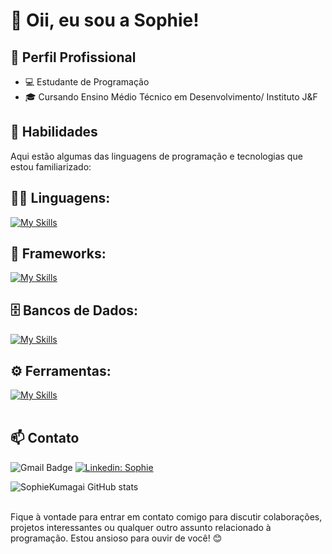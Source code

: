 # 🌻 Oii, eu sou a Sophie!

## 💼 Perfil Profissional

- 💻 Estudante de Programação
- 🎓 Cursando Ensino Médio Técnico em Desenvolvimento/ Instituto J&F

## 🚀 Habilidades

Aqui estão algumas das linguagens de programação e tecnologias que estou familiarizado:

## 👨‍💻 Linguagens: 
[![My Skills](https://skillicons.dev/icons?i=java,python,javascript,typescript)](https://skillicons.dev)

## 🧰 Frameworks: 
[![My Skills](https://skillicons.dev/icons?i=react)](https://skillicons.dev)

## 🗄️ Bancos de Dados: 
[![My Skills](https://skillicons.dev/icons?i=mysql,mongo,postgres)](https://skillicons.dev)
## ⚙️ Ferramentas:
[![My Skills](https://skillicons.dev/icons?i=git,github,visualstudio)](https://skillicons.dev)<br><br>

## 📫 Contato

![Gmail Badge](https://img.shields.io/badge/-{sophie.satie20@gmail.com}-006bed?style=flat-square&logo=Gmail&logoColor=white&link=mailto:{sophie.satie20@gmail.com})
[![Linkedin: Sophie](https://img.shields.io/badge/-ellendias-blue?style=flat-square&logo=Linkedin&logoColor=white&link=https://www.linkedin.com/in/sophie-kumagai/)](https://www.linkedin.com/in/sophie-kumagai/)

![SophieKumagai GitHub stats](https://github-readme-stats.vercel.app/api/top-langs/?username=sophiekumagai&theme=dark&hide_border=false&include_all_commits=true&count_private=true&layout=compact) <br><br>

Fique à vontade para entrar em contato comigo para discutir colaborações, projetos interessantes ou qualquer outro assunto relacionado à programação. Estou ansioso para ouvir de você! 😊
